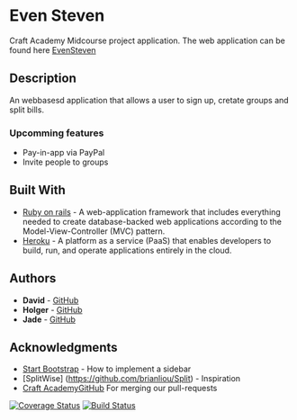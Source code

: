 # Even Steven

Craft Academy Midcourse project application.
The web application can be found here [EvenSteven](https://evensteveninc.herokuapp.com/)

## Description
An webbasesd application that allows a user to sign up, cretate groups and split bills.

### Upcomming features 
* Pay-in-app via PayPal
* Invite people to groups

## Built With

* [Ruby on rails](http://rubyonrails.org/) - A web-application framework that includes everything needed to create database-backed web applications according to the Model-View-Controller (MVC) pattern.
* [Heroku](https://www.heroku.com/) - A platform as a service (PaaS) that enables developers to build, run, and operate applications entirely in the cloud.
## Authors

* **David** - [GitHub](https://github.com/davidboll)
* **Holger** - [GitHub](https://github.com/holgertidemand)
* **Jade** - [GitHub](https://github.com/jyuw)

## Acknowledgments

* [Start Bootstrap](https://startbootstrap.com/template-overviews/simple-sidebar/) - How to implement a sidebar
* [SplitWise] (https://github.com/brianliou/Split) - Inspiration
* [Craft Academy](https://craftacademy.se/)[GitHub](https://github.com/CraftAcademy)
 For merging our pull-requests
 
[![Coverage Status](https://coveralls.io/repos/github/CraftAcademy/evensteven/badge.svg?branch=develop)](https://coveralls.io/github/CraftAcademy/evensteven?branch=develop) [![Build Status](https://travis-ci.org/CraftAcademy/evensteven.svg?branch=develop)](https://travis-ci.org/CraftAcademy/evensteven)
